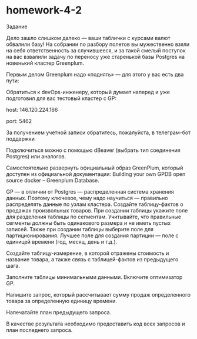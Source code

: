 # homework-4-2


Задание


Дело зашло слишком далеко — ваши таблички с курсами валют обвалили базу! На собрании по разбору полетов вы мужественно взяли на себя ответственность за случившееся, и за такой смелый поступок на вас взвалили задачу по переносу уже старенькой базы Postgres на новенький кластер Greenplum. 

Первым делом Greenplum надо «поднять» — для этого у вас есть два пути:

Обратиться к devOps-инженеру, который думает наперед и уже подготовил для вас тестовый кластер с GP: 

host: 146.120.224.166

port: 5462

За получением учетной записи обратитесь, пожалуйста, в телеграм-бот поддержки

Подключиться можно с помощью dBeaver (выбрать тип соединения Postgres) или аналогов.

Самостоятельно развернуть официальный образ GreenPlum, который доступен из официальной документации: Building your own GPDB open source docker – Greenplum Database.

GP — в отличии от Postgres — распределенная система хранения данных. Поэтому ключевое, чему надо научиться — правильно распределять данные по узлам кластера. Создайте таблицу-фактов о продажах произвольных товаров. При создании таблицы укажите поле для разделения таблицы по сегментам. Учитывайте, что правильные сегменты должны быть одинакового размера и не иметь пустых записей. Также при создании таблицы выберите поле для партиционирования. Лучшее поле для создания партиции — поле с единицей времени (год, месяц, день и т.д.).

Создайте таблицу-измерение, в которой отражены стоимость и название товара, а также связь с таблицей-фактов из предыдущего шага.

Заполните таблицы минимальными данными. Включите оптимизатор GP. 

Напишите запрос, который рассчитывает сумму продаж определенного товара за определенную единицу времени. 

Напечатайте план предыдущего запроса. 

В качестве результата необходимо предоставить код всех запросов и план последнего запроса. 
